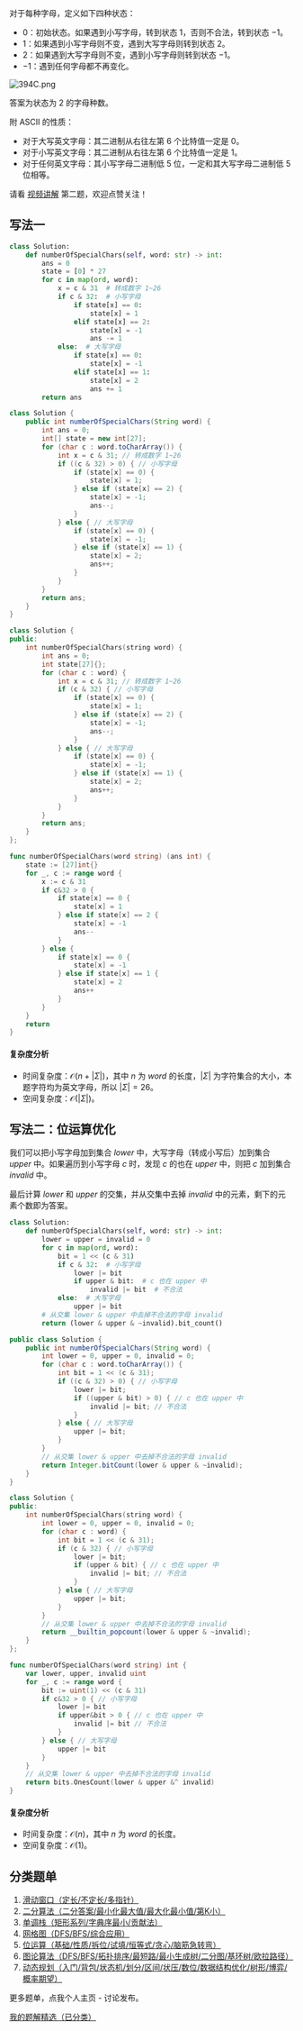 对于每种字母，定义如下四种状态：

- $0$：初始状态。如果遇到小写字母，转到状态 $1$，否则不合法，转到状态 $-1$。
- $1$：如果遇到小写字母则不变，遇到大写字母则转到状态 $2$。
- $2$：如果遇到大写字母则不变，遇到小写字母则转到状态 $-1$。
- $-1$：遇到任何字母都不再变化。

![394C.png](https://pic.leetcode.cn/1713671840-HgbYWt-394C.png)

答案为状态为 $2$ 的字母种数。

附 ASCII 的性质：

- 对于大写英文字母：其二进制从右往左第 $6$ 个比特值一定是 $0$。
- 对于小写英文字母：其二进制从右往左第 $6$ 个比特值一定是 $1$。
- 对于任何英文字母：其小写字母二进制低 $5$ 位，一定和其大写字母二进制低 $5$ 位相等。

请看 [视频讲解](https://www.bilibili.com/video/BV1gu4m1F7B8/) 第二题，欢迎点赞关注！

## 写法一

```py [sol-Python3]
class Solution:
    def numberOfSpecialChars(self, word: str) -> int:
        ans = 0
        state = [0] * 27
        for c in map(ord, word):
            x = c & 31  # 转成数字 1~26
            if c & 32:  # 小写字母
                if state[x] == 0:
                    state[x] = 1
                elif state[x] == 2:
                    state[x] = -1
                    ans -= 1
            else:  # 大写字母
                if state[x] == 0:
                    state[x] = -1
                elif state[x] == 1:
                    state[x] = 2
                    ans += 1
        return ans
```

```java [sol-Java]
class Solution {
    public int numberOfSpecialChars(String word) {
        int ans = 0;
        int[] state = new int[27];
        for (char c : word.toCharArray()) {
            int x = c & 31; // 转成数字 1~26
            if ((c & 32) > 0) { // 小写字母
                if (state[x] == 0) {
                    state[x] = 1;
                } else if (state[x] == 2) {
                    state[x] = -1;
                    ans--;
                }
            } else { // 大写字母
                if (state[x] == 0) {
                    state[x] = -1;
                } else if (state[x] == 1) {
                    state[x] = 2;
                    ans++;
                }
            }
        }
        return ans;
    }
}
```

```cpp [sol-C++]
class Solution {
public:
    int numberOfSpecialChars(string word) {
        int ans = 0;
        int state[27]{};
        for (char c : word) {
            int x = c & 31; // 转成数字 1~26
            if (c & 32) { // 小写字母
                if (state[x] == 0) {
                    state[x] = 1;
                } else if (state[x] == 2) {
                    state[x] = -1;
                    ans--;
                }
            } else { // 大写字母
                if (state[x] == 0) {
                    state[x] = -1;
                } else if (state[x] == 1) {
                    state[x] = 2;
                    ans++;
                }
            }
        }
        return ans;
    }
};
```

```go [sol-Go]
func numberOfSpecialChars(word string) (ans int) {
	state := [27]int{}
	for _, c := range word {
		x := c & 31
		if c&32 > 0 {
			if state[x] == 0 {
				state[x] = 1
			} else if state[x] == 2 {
				state[x] = -1
				ans--
			}
		} else {
			if state[x] == 0 {
				state[x] = -1
			} else if state[x] == 1 {
				state[x] = 2
				ans++
			}
		}
	}
	return
}
```

#### 复杂度分析

- 时间复杂度：$\mathcal{O}(n+|\Sigma|)$，其中 $n$ 为 $\textit{word}$ 的长度，$|\Sigma|$ 为字符集合的大小，本题字符均为英文字母，所以 $|\Sigma|=26$。
- 空间复杂度：$\mathcal{O}(|\Sigma|)$。

## 写法二：位运算优化

我们可以把小写字母加到集合 $\textit{lower}$ 中，大写字母（转成小写后）加到集合 $\textit{upper}$ 中。如果遍历到小写字母 $c$ 时，发现 $c$ 的也在 $\textit{upper}$ 中，则把 $c$ 加到集合 $\textit{invalid}$ 中。

最后计算 $\textit{lower}$ 和 $\textit{upper}$ 的交集，并从交集中去掉 $\textit{invalid}$ 中的元素，剩下的元素个数即为答案。

```py [sol-Python3]
class Solution:
    def numberOfSpecialChars(self, word: str) -> int:
        lower = upper = invalid = 0
        for c in map(ord, word):
            bit = 1 << (c & 31)
            if c & 32:  # 小写字母
                lower |= bit
                if upper & bit:  # c 也在 upper 中
                    invalid |= bit  # 不合法
            else:  # 大写字母
                upper |= bit
        # 从交集 lower & upper 中去掉不合法的字母 invalid
        return (lower & upper & ~invalid).bit_count()
```

```java [sol-Java]
public class Solution {
    public int numberOfSpecialChars(String word) {
        int lower = 0, upper = 0, invalid = 0;
        for (char c : word.toCharArray()) {
            int bit = 1 << (c & 31);
            if ((c & 32) > 0) { // 小写字母
                lower |= bit;
                if ((upper & bit) > 0) { // c 也在 upper 中
                    invalid |= bit; // 不合法
                }
            } else { // 大写字母
                upper |= bit;
            }
        }
        // 从交集 lower & upper 中去掉不合法的字母 invalid
        return Integer.bitCount(lower & upper & ~invalid);
    }
}
```

```cpp [sol-C++]
class Solution {
public:
    int numberOfSpecialChars(string word) {
        int lower = 0, upper = 0, invalid = 0;
        for (char c : word) {
            int bit = 1 << (c & 31);
            if (c & 32) { // 小写字母
                lower |= bit;
                if (upper & bit) { // c 也在 upper 中
                    invalid |= bit; // 不合法
                }
            } else { // 大写字母
                upper |= bit;
            }
        }
        // 从交集 lower & upper 中去掉不合法的字母 invalid
        return __builtin_popcount(lower & upper & ~invalid);
    }
};
```

```go [sol-Go]
func numberOfSpecialChars(word string) int {
	var lower, upper, invalid uint
	for _, c := range word {
		bit := uint(1) << (c & 31)
		if c&32 > 0 { // 小写字母
			lower |= bit
			if upper&bit > 0 { // c 也在 upper 中
				invalid |= bit // 不合法
			}
		} else { // 大写字母
			upper |= bit
		}
	}
	// 从交集 lower & upper 中去掉不合法的字母 invalid
	return bits.OnesCount(lower & upper &^ invalid)
}
```

#### 复杂度分析

- 时间复杂度：$\mathcal{O}(n)$，其中 $n$ 为 $\textit{word}$ 的长度。
- 空间复杂度：$\mathcal{O}(1)$。

## 分类题单

1. [滑动窗口（定长/不定长/多指针）](https://leetcode.cn/circle/discuss/0viNMK/)
2. [二分算法（二分答案/最小化最大值/最大化最小值/第K小）](https://leetcode.cn/circle/discuss/SqopEo/)
3. [单调栈（矩形系列/字典序最小/贡献法）](https://leetcode.cn/circle/discuss/9oZFK9/)
4. [网格图（DFS/BFS/综合应用）](https://leetcode.cn/circle/discuss/YiXPXW/)
5. [位运算（基础/性质/拆位/试填/恒等式/贪心/脑筋急转弯）](https://leetcode.cn/circle/discuss/dHn9Vk/)
6. [图论算法（DFS/BFS/拓扑排序/最短路/最小生成树/二分图/基环树/欧拉路径）](https://leetcode.cn/circle/discuss/01LUak/)
7. [动态规划（入门/背包/状态机/划分/区间/状压/数位/数据结构优化/树形/博弈/概率期望）](https://leetcode.cn/circle/discuss/tXLS3i/)

更多题单，点我个人主页 - 讨论发布。

[我的题解精选（已分类）](https://github.com/EndlessCheng/codeforces-go/blob/master/leetcode/SOLUTIONS.md)
